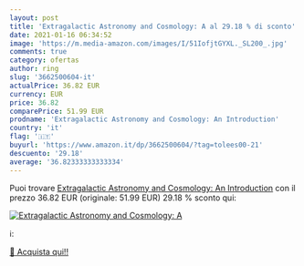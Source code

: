 ```yaml
---
layout: post
title: 'Extragalactic Astronomy and Cosmology: A al 29.18 % di sconto'
date: 2021-01-16 06:34:52
image: 'https://m.media-amazon.com/images/I/51IofjtGYXL._SL200_.jpg'
comments: true
category: ofertas
author: ring
slug: '3662500604-it'
actualPrice: 36.82 EUR
currency: EUR
price: 36.82
comparePrice: 51.99 EUR
prodname: 'Extragalactic Astronomy and Cosmology: An Introduction'
country: 'it'
flag: '🇮🇹'
buyurl: 'https://www.amazon.it/dp/3662500604/?tag=tolees00-21'
descuento: '29.18'
average: '36.82333333333334'
---
```


Puoi trovare [Extragalactic Astronomy and Cosmology: An Introduction](https://www.amazon.it/dp/3662500604/?tag=tolees00-21) con il prezzo 36.82 EUR (originale: 51.99 EUR) 29.18 % sconto qui:

[![Extragalactic Astronomy and Cosmology: A](https://m.media-amazon.com/images/I/51IofjtGYXL._SL200_.jpg)](https://www.amazon.it/dp/3662500604/?tag=tolees00-21)

ℹ️:


[🛒 Acquista qui!!](https://www.amazon.it/dp/3662500604/?tag=tolees00-21)
